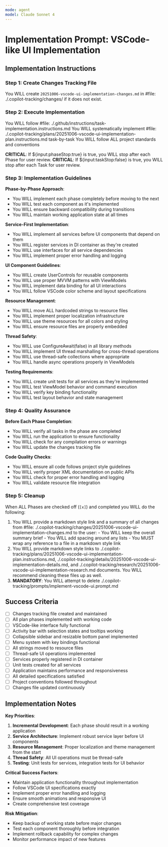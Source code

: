 ```yaml
---
mode: agent
model: Claude Sonnet 4
---
```

<!-- markdownlint-disable-file -->
# Implementation Prompt: VSCode-like UI Implementation

## Implementation Instructions

### Step 1: Create Changes Tracking File

You WILL create `20251006-vscode-ui-implementation-changes.md` in #file: ./.copilot-tracking/changes/ if it does not exist.

### Step 2: Execute Implementation

You WILL follow #file: ./.github/instructions/task-implementation.instructions.md
You WILL systematically implement #file: ./.copilot-tracking/plans/20251006-vscode-ui-implementation-plan.instructions.md task-by-task
You WILL follow ALL project standards and conventions

**CRITICAL**: If ${input:phaseStop:true} is true, you WILL stop after each Phase for user review.
**CRITICAL**: If ${input:taskStop:false} is true, you WILL stop after each Task for user review.

### Step 3: Implementation Guidelines

**Phase-by-Phase Approach**:
- You WILL implement each phase completely before moving to the next
- You WILL test each component as it's implemented
- You WILL ensure backward compatibility during transitions
- You WILL maintain working application state at all times

**Service-First Implementation**:
- You WILL implement all services before UI components that depend on them
- You WILL register services in DI container as they're created
- You WILL use interfaces for all service dependencies
- You WILL implement proper error handling and logging

**UI Component Guidelines**:
- You WILL create UserControls for reusable components
- You WILL use proper MVVM patterns with ViewModels
- You WILL implement data binding for all UI interactions
- You WILL follow VSCode color scheme and layout specifications

**Resource Management**:
- You WILL move ALL hardcoded strings to resource files
- You WILL implement proper localization infrastructure
- You WILL use theme resources for all colors and styling
- You WILL ensure resource files are properly embedded

**Thread Safety**:
- You WILL use ConfigureAwait(false) in all library methods
- You WILL implement UI thread marshalling for cross-thread operations
- You WILL use thread-safe collections where appropriate
- You WILL handle async operations properly in ViewModels

**Testing Requirements**:
- You WILL create unit tests for all services as they're implemented
- You WILL test ViewModel behavior and command execution
- You WILL verify key binding functionality
- You WILL test layout behavior and state management

### Step 4: Quality Assurance

**Before Each Phase Completion**:
- You WILL verify all tasks in the phase are completed
- You WILL run the application to ensure functionality
- You WILL check for any compilation errors or warnings
- You WILL update the changes tracking file

**Code Quality Checks**:
- You WILL ensure all code follows project style guidelines
- You WILL verify proper XML documentation on public APIs
- You WILL check for proper error handling and logging
- You WILL validate resource file integration

### Step 5: Cleanup

When ALL Phases are checked off (`[x]`) and completed you WILL do the following:
  1. You WILL provide a markdown style link and a summary of all changes from #file: ./.copilot-tracking/changes/20251006-vscode-ui-implementation-changes.md to the user:
    - You WILL keep the overall summary brief
    - You WILL add spacing around any lists
    - You MUST wrap any reference to a file in a markdown style link
  2. You WILL provide markdown style links to ./.copilot-tracking/plans/20251006-vscode-ui-implementation-plan.instructions.md, ./.copilot-tracking/details/20251006-vscode-ui-implementation-details.md, and ./.copilot-tracking/research/20251006-vscode-ui-implementation-research.md documents. You WILL recommend cleaning these files up as well.
  3. **MANDATORY**: You WILL attempt to delete ./.copilot-tracking/prompts/implement-vscode-ui.prompt.md

## Success Criteria

- [ ] Changes tracking file created and maintained
- [ ] All plan phases implemented with working code
- [ ] VSCode-like interface fully functional
- [ ] Activity bar with selection states and tooltips working
- [ ] Collapsible sidebar and resizable bottom panel implemented
- [ ] Menu system with key bindings functional
- [ ] All strings moved to resource files
- [ ] Thread-safe UI operations implemented
- [ ] Services properly registered in DI container
- [ ] Unit tests created for all services
- [ ] Application maintains performance and responsiveness
- [ ] All detailed specifications satisfied
- [ ] Project conventions followed throughout
- [ ] Changes file updated continuously

## Implementation Notes

**Key Priorities**:
1. **Incremental Development**: Each phase should result in a working application
2. **Service Architecture**: Implement robust service layer before UI components
3. **Resource Management**: Proper localization and theme management from the start
4. **Thread Safety**: All UI operations must be thread-safe
5. **Testing**: Unit tests for services, integration tests for UI behavior

**Critical Success Factors**:
- Maintain application functionality throughout implementation
- Follow VSCode UI specifications exactly
- Implement proper error handling and logging
- Ensure smooth animations and responsive UI
- Create comprehensive test coverage

**Risk Mitigation**:
- Keep backup of working state before major changes
- Test each component thoroughly before integration
- Implement rollback capability for complex changes
- Monitor performance impact of new features